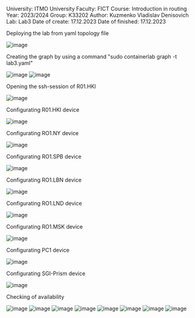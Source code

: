 University: ITMO University
Faculty: FICT
Course: Introduction in routing
Year: 2023/2024
Group: K33202
Author: Kuzmenko Vladislav Denisovich 
Lab: Lab3
Date of create: 17.12.2023
Date of finished: 17.12.2023

Deploying the lab from yaml topology file

![image](https://github.com/rockentrav/2023_2024-introduction_in_routing-k33202-kuzmenko_v_d/assets/64748022/d70d14a5-87f2-4716-b61d-8782751f39b1)


Creating the graph by using a command "sudo containerlab graph -t lab3.yaml"

![image](https://github.com/rockentrav/2023_2024-introduction_in_routing-k33202-kuzmenko_v_d/assets/64748022/367690d6-17d5-4529-8438-1bd87f598ba9)
![image](https://github.com/rockentrav/2023_2024-introduction_in_routing-k33202-kuzmenko_v_d/assets/64748022/96e21035-5c40-4e24-8f04-fc8530aeed64)

Opening the ssh-session of R01.HKI

![image](https://github.com/rockentrav/2023_2024-introduction_in_routing-k33202-kuzmenko_v_d/assets/64748022/eadf0591-56b5-4e89-bfcc-ab8cd4ecdfcd)

Configurating R01.HKI device

![image](https://github.com/rockentrav/2023_2024-introduction_in_routing-k33202-kuzmenko_v_d/assets/64748022/d30f296b-9c6a-417f-8569-66534f6f9b15)

Configurating RO1.NY device

![image](https://github.com/rockentrav/2023_2024-introduction_in_routing-k33202-kuzmenko_v_d/assets/64748022/5d5bac87-da8b-4ede-8e59-7b8250c3802f)

Configurating RO1.SPB device

![image](https://github.com/rockentrav/2023_2024-introduction_in_routing-k33202-kuzmenko_v_d/assets/64748022/68c99de8-70ef-4aa9-a1f8-9b4afe8089dc)

Configurating RO1.LBN device

![image](https://github.com/rockentrav/2023_2024-introduction_in_routing-k33202-kuzmenko_v_d/assets/64748022/55169494-753a-4d57-89d4-988d4c5059a6)

Configurating RO1.LND device

![image](https://github.com/rockentrav/2023_2024-introduction_in_routing-k33202-kuzmenko_v_d/assets/64748022/f8b0e6b8-10a8-47b1-b7d8-00fcab858b37)

Configurating RO1.MSK device

![image](https://github.com/rockentrav/2023_2024-introduction_in_routing-k33202-kuzmenko_v_d/assets/64748022/24dc9e46-a274-4352-8828-007cea69aad3)

Configurating PC1 device

![image](https://github.com/rockentrav/2023_2024-introduction_in_routing-k33202-kuzmenko_v_d/assets/64748022/98e9104c-de62-4b16-b184-d1cef6806fb6)

Configurating SGI-Prism device

![image](https://github.com/rockentrav/2023_2024-introduction_in_routing-k33202-kuzmenko_v_d/assets/64748022/3b502cb7-e08b-45b3-bf71-3edda1883d4f)

Checking of availability

![image](https://github.com/rockentrav/2023_2024-introduction_in_routing-k33202-kuzmenko_v_d/assets/64748022/2a74f80f-93c2-469f-9667-1ee4cab8d65c)
![image](https://github.com/rockentrav/2023_2024-introduction_in_routing-k33202-kuzmenko_v_d/assets/64748022/2e6cb5c0-955a-4369-b9a2-da055bda8ebc)
![image](https://github.com/rockentrav/2023_2024-introduction_in_routing-k33202-kuzmenko_v_d/assets/64748022/91d7893f-7665-45c7-b250-c2f55b0b766e)
![image](https://github.com/rockentrav/2023_2024-introduction_in_routing-k33202-kuzmenko_v_d/assets/64748022/0417e60f-4a59-417b-a4e7-1290296502a7)
![image](https://github.com/rockentrav/2023_2024-introduction_in_routing-k33202-kuzmenko_v_d/assets/64748022/a019e981-715e-405c-a63f-3111b68e230f)
![image](https://github.com/rockentrav/2023_2024-introduction_in_routing-k33202-kuzmenko_v_d/assets/64748022/335969b9-f2f7-41db-8bad-13114a55d386)
![image](https://github.com/rockentrav/2023_2024-introduction_in_routing-k33202-kuzmenko_v_d/assets/64748022/ff842785-02f7-413e-9885-56bd1c7d7df4)
![image](https://github.com/rockentrav/2023_2024-introduction_in_routing-k33202-kuzmenko_v_d/assets/64748022/4314ac2d-6840-4960-8311-f9c88fb5f96d)

